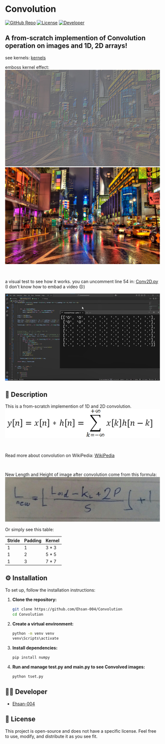 # Convolution

[![GitHub Repo](https://img.shields.io/badge/GitHub-Repo-blue?logo=github)](https://github.com/Ehsan-004/TinyUrler)
[![License](https://img.shields.io/badge/License-OpenSource-green)](https://github.com/Ehsan-004/TinyUrler/blob/main/LICENSE)
[![Developer](https://img.shields.io/badge/Developer-Ehsan--004-purple?logo=github)](https://github.com/Ehsan-004)
</br>

## A from-scratch implemention of Convolution operation on images and 1D, 2D arrays!
see kernels: [kernels](kernels.py)
</br>

emboss kernel effect:
![TinyUrler Screenshot](images/test2_output.jpg)
![TinyUrler Screenshot](images/test2.jpg)

</br>

a visual test to see how it works. you can uncomment line 54 in: [Conv2D.py](Conv2D.py)
(I don't know how to embad a video 😣)

[![video](images/shot.png)](images/vid.mp4)

## 📝 Description

This is a from-scratch implemention of 1D and 2D convolution.<br>
![کانولوشن گسسته ](images/Convolution2.png)

</br>

Read more about convolution on WikiPedia: [WikiPedia](https://www.google.com/url?sa=t&source=web&rct=j&opi=89978449&url=https://en.wikipedia.org/wiki/Convolution&ved=2ahUKEwjglMvhnJWOAxUDgP0HHUWPM1sQFnoECCYQAQ&usg=AOvVaw1cIbxRASR3i2RHCUrII3eD)

</br>

New Length and Height of image after convolution come from this formula:
![](images/form.jpg)

Or simply see this table:

| Stride | Padding | Kernel |
|---|---|---|
| 1 | 1 | 3 * 3 |
| 1 | 2 | 5 * 5 |
| 1 | 3 | 7 * 7 |

## ⚙️ Installation

To set up, follow the installation instructions:


1.  **Clone the repository:**

    ```bash
    git clone https://github.com/Ehsan-004/Convolution
    cd Convolution
    ```

2.  **Create a virtual environment:**

    ```bash
    python -m venv venv
    venv\Scripts\activate
    ```

3.  **Install dependencies:**

    ```bash
    pip install numpy
    ```
   
4.  **Run and manage test.py and main.py to see Convolved images:**
    ```bash
    python tset.py
    ```





## 🧑‍💻 Developer

- [Ehsan-004](https://github.com/Ehsan-004)

## 📜 License

This project is open-source and does not have a specific license. Feel free to use, modify, and distribute it as you see fit.
